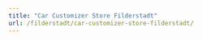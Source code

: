 ```yaml
---
title: "Car Customizer Store Filderstadt"
url: /filderstadt/car-customizer-store-filderstadt/
---
```


